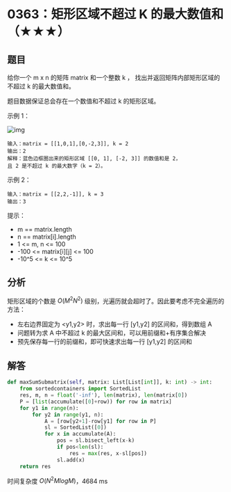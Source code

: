 # 0363：矩形区域不超过 K 的最大数值和（★★★）


## 题目

给你一个 m x n 的矩阵 matrix 和一个整数 k ，
找出并返回矩阵内部矩形区域的不超过 k 的最大数值和。

题目数据保证总会存在一个数值和不超过 k 的矩形区域。


示例 1：

![img](https://assets.leetcode.com/uploads/2021/03/18/sum-grid.jpg)

    输入：matrix = [[1,0,1],[0,-2,3]], k = 2
    输出：2
    解释：蓝色边框圈出来的矩形区域 [[0, 1], [-2, 3]] 的数值和是 2，
    且 2 是不超过 k 的最大数字（k = 2）。

示例 2：

    输入：matrix = [[2,2,-1]], k = 3
    输出：3
 
 提示：
- m == matrix.length
- n == matrix[i].length
- 1 <= m, n <= 100
- -100 <= matrix[i][j] <= 100
- -10^5 <= k <= 10^5

## 分析

矩形区域的个数是 $O(M^2N^2)$ 级别，光遍历就会超时了。因此要考虑不完全遍历的方法：
- 左右边界固定为 <y1,y2> 时，求出每一行 [y1,y2] 的区间和，得到数组 A
- 问题转为求 A 中不超过 k 的最大区间和，可以用前缀和+有序集合解决
- 预先保存每一行的前缀和，即可快速求出每一行 [y1,y2] 的区间和

## 解答

```python
def maxSumSubmatrix(self, matrix: List[List[int]], k: int) -> int:
    from sortedcontainers import SortedList
    res, m, n = float('-inf'), len(matrix), len(matrix[0])
    P = [list(accumulate([0]+row)) for row in matrix]
    for y1 in range(n):
        for y2 in range(y1, n):
            A = [row[y2+1]-row[y1] for row in P]
            sl = SortedList([0])
            for x in accumulate(A):
                pos = sl.bisect_left(x-k)
                if pos<len(sl):
                    res = max(res, x-sl[pos])
                sl.add(x)
    return res
```
时间复杂度 $O(N^2MlogM)$，4684 ms

